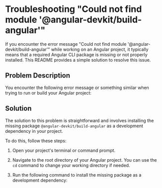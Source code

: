 # Troubleshooting "Could not find module '@angular-devkit/build-angular'"

If you encounter the error message "Could not find module '@angular-devkit/build-angular'" while working on an Angular project, it typically means that a required Angular CLI package is missing or not properly installed. This README provides a simple solution to resolve this issue.

## Problem Description

You encounter the following error message or something similar when trying to run or build your Angular project:


## Solution

The solution to this problem is straightforward and involves installing the missing package `@angular-devkit/build-angular` as a development dependency in your project.

To do this, follow these steps:

1. Open your project's terminal or command prompt.

2. Navigate to the root directory of your Angular project. You can use the `cd` command to change your working directory if needed.

3. Run the following command to install the missing package as a development dependency:

